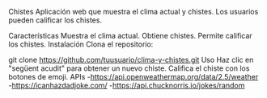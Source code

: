 Chistes
Aplicación web que muestra el clima actual y chistes. Los usuarios pueden calificar los chistes.

Características
Muestra el clima actual.
Obtiene chistes.
Permite calificar los chistes.
Instalación
Clona el repositorio:

git clone https://github.com/tuusuario/clima-y-chistes.git
Uso
Haz clic en "següent acudit" para obtener un nuevo chiste.
Califica el chiste con los botones de emoji.
APIs
-https://api.openweathermap.org/data/2.5/weather
-https://icanhazdadjoke.com/
-https://api.chucknorris.io/jokes/random
